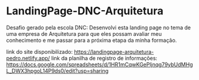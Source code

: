 # LandingPage-DNC-Arquitetura
 Desafio gerado pela escola DNC: Desenvolvi esta landing page no tema de uma empresa de Arquitetura para que eles possam avaliar meu conhecimento e me passar para a próxima etapa da minha formação.

 link do site disponibilizado: https://landingpage-arquitetura-pedro.netlify.app/
 link da planilha de registro de informações: https://docs.google.com/spreadsheets/d/1HR1mCqwKGePljnqg79ybUdMHgL_DWX3hpgoL14P9ds0/edit?usp=sharing
